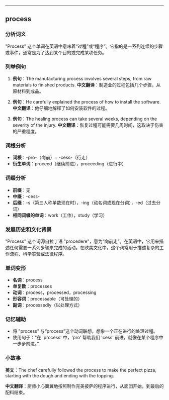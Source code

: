 
---------------
## process
### 分析词义
"Process" 这个单词在英语中意味着“过程”或“程序”。它指的是一系列连续的步骤或事件，通常是为了达到某个目的或完成某项任务。

### 列举例句
1. **例句**：The manufacturing process involves several steps, from raw materials to finished products.
   **中文翻译**：制造业的过程包括几个步骤，从原材料到成品。

2. **例句**：He carefully explained the process of how to install the software.
   **中文翻译**：他仔细地解释了如何安装软件的过程。

3. **例句**：The healing process can take several weeks, depending on the severity of the injury.
   **中文翻译**：恢复过程可能需要几周时间，这取决于伤害的严重程度。

### 词根分析
- **词根**：-pro-（向前）+ -cess-（行走）
- **衍生单词**：proceed（继续前进），proceeding（进行中）

### 词缀分析
- **前缀**：无
- **中缀**：-cess-
- **后缀**：-s（第三人称单数现在时），-ing（动名词或现在分词），-ed（过去分词）
- **相同词缀的单词**：work（工作），study（学习）

### 发展历史和文化背景
"Process" 这个词源自拉丁语 "procedere"，意为“向前走”。在英语中，它用来描述任何需要一系列步骤来完成的活动。在欧美文化中，这个词常用于描述复杂的工作流程、科学实验或法律程序。

### 单词变形
- **名词**：process
- **单复数**：processes
- **动词**：process，processed，processing
- **形容词**：processable（可处理的）
- **副词**：processedly（以处理方式）

### 记忆辅助
- 将 "process" 与“process”这个动词联想，想象一个正在进行的处理过程。
- 使用句子：“在 'process' 中，'pro' 帮助我们 'cess' 前进，就像在某个程序中一步步前进。”

### 小故事
**英文**：The chef carefully followed the process to make the perfect pizza, starting with the dough and ending with the topping.

**中文翻译**：厨师小心翼翼地按照制作完美披萨的程序进行，从面团开始，到最后的配料结束。

